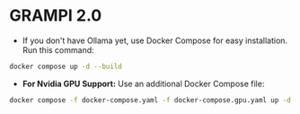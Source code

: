 # GRAMPI 2.0

- If you don't have Ollama yet, use Docker Compose for easy installation. Run this command:

```bash
docker compose up -d --build
```

- **For Nvidia GPU Support:** Use an additional Docker Compose file:

```bash
docker compose -f docker-compose.yaml -f docker-compose.gpu.yaml up -d --build
```
